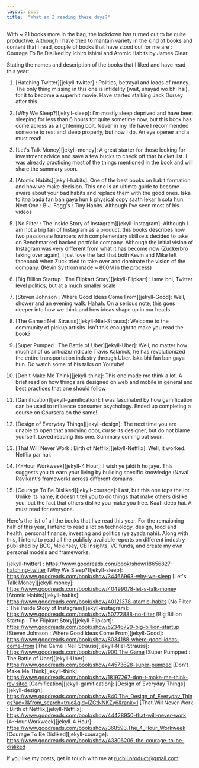 ```yaml
---
layout: post
title:  "What am I reading these days?"
---
```


With ~ 21 books more in the bag, the lockdown has turned out to be quite productive. Although I have tried to mantain variety in the kind of books and content that I read, couple of books that have stood out for me are : Courage To Be Disliked by Ichiro ishimi and Atomic Habits by James Clear. 

Stating the names and description of the books that I liked and have read this year: 

1. [Hatching Twitter][jekyll-twitter] : Politics, betrayal and loads of money. The only thing missing in 
   this one is infidelity (wait, shayad wo bhi hai), for it to become a superhit movie. Have started stalking Jack Dorsey after this. 

2. [Why We Sleep?][jekyll-sleep]: I'm mostly sleep deprived and have been sleeping for less than 6 hours 
   for quite sometime now, but this book has come across as a  lightening bolt. Never in my life have I recommended someone to rest and sleep properly, but now I do. An eye opener and a must read! 

3. [Let's Talk Money][jekyll-money]: A great starter for those looking for investment advice and save a 
   few bucks to check off that bucket list. I was already practicing most of the things mentioned in the book and will share the summary soon.

4. [Atomic Habits][jekyll-habits]: One of the best books on habit formation and how we make decision. This 
   one is an ultimte guide to become aware about your bad habits and replace them with the good ones. Iska
   to itna bada fan ban gaya hun k physical copy saath lekar h sota hun. 
   Next One : B.J. Fogg's : Tiny Habits. Although I've seen most of his videos

5. [No Filter : The Inside Story of Instagram][jekyll-instagram]: Although I am not a big fan of Instagram 
   as a product, this books describes how two passionate founders with complementary skillsets decided to 
   take on Benchmarked backed portfolio company. Although the initial vision of Instagram was very different from what it has become now (Zuckerbro taking over again), I just love the fact that both Kevin and Mike left facebook when Zuck tried to take over and dominate the vision of the company. (Kevin Systrom made ~ 800M in the process)

6. [Big Billion Startup : The Flipkart Story][jekyll-Flipkart] : Isme bhi, Twitter level politics, but at 
   a much smaller scale 

7. [Steven Johnson : Where Good Ideas Come From][jekyll-Good]: Well, shower and an evening walk. Hahah. On 
   a serious note, this goes deeper into how we think and how ideas shape up in our heads. 

8. [The Game : Neil Strauss][jekyll-Niel-Strauss]: Welcome to the community of pickup artisits. Isn't 
   this enought to make you read the book? 

9. [Super Pumped : The Battle of Uber][jekyll-Uber]: Well, no matter how much all of us criticize/
   ridicule Travis Kalanick, he has revolutionized the entire transportation industry through Uber. Iska bhi fan ban gaya hun. Do watch some of his talks on Youtube!

10. [Don't Make Me Think][jekyll-think]: This one made me think a lot. A brief read on how things are 
    designed on web and mobile in general and best practices that one should follow 

11. [Gamification][jekyll-gamification]: I was fascinated by how gamification can be used to 
    influence consumer psychology. Ended up completing a course on Coursera on the same!

12. [Design of Everyday Things][jekyll-design]: The next time you are unable to open that annoying door, 
    curse its designer, but do not blame yourself. Loved reading this one. Summary coming out soon. 

13. [That Will Never Work : Birth of Netflix][jekyll-Netflix]: Well, it worked. Netflix par hai.

14. [4-Hour Workweek][jekyll-4 Hour]: I wish ye jaldi h ho jaye. This suggests you to earn your living by 
     building specific knowledge (Naval Ravikant's framework) across different domains. 

15. [Courage To Be Disliked][jekyll-courage]: Last, but this one tops the lot. Unlike its name, it doesn't 
     tell you to do things that make others dislike you, but the fact that others dislike you make you free. Kaafi deep hai. A must read for everyone. 

Here's the list of all the books that I've read this year. For the remaioning half of this year, I intend to read a lot on technology, design, food and health, personal finance, investing and politics (ye zyada nahi). Along with this, I intend to read all the publicly available reports on different industry published by BCG, Mckinsey, CB Insights, VC funds, and create my own personal models and frameworks. 


[jekyll-twitter] : https://www.goodreads.com/book/show/18656827-hatching-twitter
[Why We Sleep?][jekyll-sleep]: https://www.goodreads.com/book/show/34466963-why-we-sleep
[Let's Talk Money][jekyll-money]: https://www.goodreads.com/book/show/40499078-let-s-talk-money
[Atomic Habits][jekyll-habits]: https://www.goodreads.com/book/show/40121378-atomic-habits
[No Filter : The Inside Story of Instagram][jekyll-instagram]: https://www.goodreads.com/book/show/50772888-no-filter
[Big Billion Startup : The Flipkart Story][jekyll-Flipkart]: https://www.goodreads.com/book/show/52346729-big-billion-startup
[Steven Johnson : Where Good Ideas Come From][jekyll-Good]: https://www.goodreads.com/book/show/8034188-where-good-ideas-come-from
[The Game : Neil Strauss][jekyll-Niel-Strauss]: https://www.goodreads.com/book/show/900.The_Game
[Super Pumpped : The Battle of Uber][jekyll-Uber]: https://www.goodreads.com/book/show/44573628-super-pumped
[Don't Make Me Think][jekyll-think]: https://www.goodreads.com/book/show/18197267-don-t-make-me-think-revisited
[Gamification][jekyll-gamification]:
[Design of Everyday Things][jekyll-design]: https://www.goodreads.com/book/show/840.The_Design_of_Everyday_Things?ac=1&from_search=true&qid=lZCtNNKZy6&rank=1
[That Will Never Work : Birth of Netflix][jekyll-Netflix]: https://www.goodreads.com/book/show/44428950-that-will-never-work
[4-Hour Workweek][jekyll-4 Hour]: https://www.goodreads.com/book/show/368593.The_4_Hour_Workweek
[Courage To Be Disliked][jekyll-courage]: https://www.goodreads.com/book/show/43306206-the-courage-to-be-disliked


If you like my posts, get in touch with me at ruchil.product@gmail.com 


























